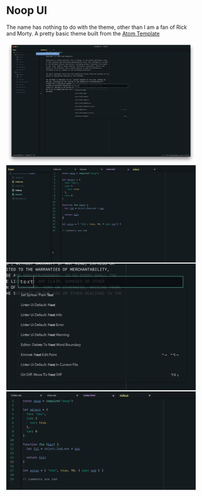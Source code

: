 # Noop UI

The name has nothing to do with the theme, other than I am a fan of Rick and Morty. A pretty basic theme built from the [Atom Template](https://github.com/atom-community/ui-theme-template)

![full window](https://github.com/gvost/noop-ui/blob/master/_readme/full-window.png)
![tabs & tree detail](https://github.com/gvost/noop-ui/blob/master/_readme/tree-tabs-states.png)
![search detail](https://github.com/gvost/noop-ui/blob/master/_readme/search.png)
![tabs detail](https://github.com/gvost/noop-ui/blob/master/_readme/tabs-syntax.png)

